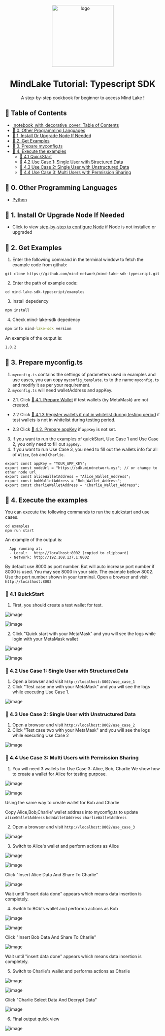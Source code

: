 <div align="center">

  <img src="https://avatars.githubusercontent.com/u/97393721" alt="logo" width="200" height="auto" />
  <h1>MindLake Tutorial: Typescript SDK</h1>
  
  <p>
    A step-by-step cookbook for beginner to access Mind Lake !
  </p>
</div>

<!-- toc generator: 1. install "markdown all in one" in vs code, 2. cmd: create table of contents -->
<!-- Table of Contents -->
## :notebook_with_decorative_cover: Table of Contents
- [:notebook\_with\_decorative\_cover: Table of Contents](#notebook_with_decorative_cover-table-of-contents)
- [:star2: 0. Other Programming Languages](#star2-0-other-programming-languages)
- [:star2: 1. Install Or Upgrade Node If Needed](#star2-1-install-or-upgrade-node-if-needed)
- [:star2: 2. Get Examples](#star2-2-get-examples)
- [:star2: 3. Prepare myconfig.ts](#star2-3-prepare-myconfigts)
- [:star2: 4. Execute the examples](#star2-4-execute-the-examples)
  - [:art: 4.1 QuickStart](#art-41-quickstart)
  - [:art: 4.2 Use Case 1: Single User with Structured Data](#art-42-use-case-1-single-user-with-structured-data)
  - [:art: 4.3 Use Case 2: Single User with Unstructured Data](#art-43-use-case-2-single-user-with-unstructured-data)
  - [:art: 4.4 Use Case 3: Multi Users with Permission Sharing](#art-44-use-case-3-multi-users-with-permission-sharing)




## :star2: 0. Other Programming Languages
- [Python](https://github.com/mind-network/mind-lake-sdk-python/)

## :star2: 1. Install Or Upgrade Node If Needed
- Click to view [step-by-step to configure Node](Configure_Node.md) if Node is not installed or upgraded

## :star2: 2. Get Examples
1. Enter the following command in the terminal window to fetch the example code from github:
```shell
git clone https://github.com/mind-network/mind-lake-sdk-typescript.git
```
2. Enter the path of example code:
```shell
cd mind-lake-sdk-typescript/examples
```
3. Install depedency
```cmd
npm install
```
4. Check mind-lake-sdk depedency 
```cmd
npm info mind-lake-sdk version
```
An example of the output is:
```cmd
1.0.2
```

## :star2: 3. Prepare myconfig.ts
1. `myconfig.ts` contains the settings of parameters used in examples and use cases, you can copy `myconfig_template.ts` to the name `myconfig.ts` and modify it as per your requirement.
2. `myconfig.ts` will need walletAddress and appKey.
  - 2.1. Click [:art: 4.1. Prepare Wallet](Configure_Wallet.md#art-41-prepare-wallet) if test wallets (by MetaMask) are not created.
  
  - 2.2 Click [:dart: 4.1.3 Register wallets if not in whitelist during testing period](Configure_Wallet.md#dart-413-register-wallets-if-not-in-whitelist-during-testing-period) if test wallets is not in whitelist during testing period.
  
  - 2.3 Click [:art: 4.2. Prepare appKey](Configure_Wallet.md#art-42-prepare-appkey) if `appKey` is not set.
  
3. If you want to run the examples of quickStart, Use Case 1 and Use Case 2, you only need to fill out `appKey`. 
4. If you want to run Use Case 3, you need to fill out the wallets info for all of `Alice`, `Bob` and `Charlie`.

```
export const appKey = "YOUR_APP_KEY";
export const nodeUrl = "https://sdk.mindnetwork.xyz"; // or change to other node url
export const aliceWalletAddress = "Alice_Wallet_Address";
export const bobWalletAddress = "Bob_Wallet_Address";
export const charlieWalletAddress = "Charlie_Wallet_Address";
```

## :star2: 4. Execute the examples
You can execute the following commands to run the quickstart and use cases.

```
cd examples
npm run start
```
An example of the output is:
```
  App running at:
  - Local:   http://localhost:8002 (copied to clipboard)
  - Network: http://192.168.137.1:8002
```
By default use 8000 as port number. But will auto increase port number if 8000 is used. You may see 8000 in your side. The example bellow 8002. Use the port number shown in your terminal.
Open a browser and visit `http://localhost:8002` 

### :art: 4.1 QuickStart

1. First, you should create a test wallet for test.
  
  ![image](./imgs/create_wallet.png)

  ![image](./imgs/create_wallet_confirm.png)

2. Click "Quick start with your MetaMask" and you will see the logs while login with your MetaMask wallet

![image](./imgs/quickStart.png)

![image](./imgs/quickStart_logout.png)

### :art: 4.2 Use Case 1: Single User with Structured Data
1. Open a browser and visit `http://localhost:8002/use_case_1`
2. Click "Test case one with your MetaMask" and you will see the logs while executing Use Case 1.

![image](./imgs/case_2_logout.png)

### :art: 4.3 Use Case 2: Single User with Unstructured Data
1. Open a browser and visit `http://localhost:8002/use_case_2`
2. Click "Test case two with your MetaMask" and you will see the logs while executing Use Case 2

![image](./imgs/case_2.png)

### :art: 4.4 Use Case 3: Multi Users with Permission Sharing
1. You will need 3 wallets for Use Case 3: Alice, Bob, Charlie
  We show how to create a wallet for Alice for testing purpose.

  ![image](./imgs/create_wallet.png)

  ![image](./imgs/create_wallet_confirm.png)

  Using the same way to create wallet for Bob and Charlie
  
  Copy Alice,Bob,Charlie' wallet address into myconfig.ts to update `aliceWalletAddress` `bobWalletAddress` `charlieWalletAddress`

2. Open a browser and visit `http://localhost:8002/use_case_3`

![image](./imgs/case_3.png)

3. Switch to Alice's wallet and perform actions as Alice 

  ![image](./imgs/change_wallet_alice.png)

  ![image](./imgs/alice_connect.png)

  Click "Insert Alice Data And Share To Charlie"
   
  ![image](./imgs/insert_data_done.png)
  
  Wait until "insert data done" appears which means data insertion is completely. 
   
4. Switch to BOb's wallet and performa actions as Bob

  ![image](./imgs/change_wallet_bob.png)

  ![image](./imgs/bob_connect.png)

  Click "Insert Bob Data And Share To Charlie"  
  
  ![image](./imgs/insert_data_done.png)

  Wait until "insert data done" appears which means data insertion is completely. 
  
5. Switch to Charlie's wallet and performa actions as Charlie
  
  ![image](./imgs/change_wallet_charlie.png)

  ![image](./imgs/charlie_connect.png)

  Click "Charlie Select Data And Decrypt Data"
  
  ![image](./imgs/charlie_out_put.png)

6. Final output quick view

 ![image](./imgs/case_3_result.png)

  
